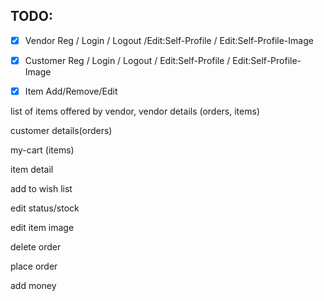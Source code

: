 ## TODO:

- [x] Vendor Reg / Login / Logout /Edit:Self-Profile / Edit:Self-Profile-Image

- [x] Customer Reg / Login / Logout / Edit:Self-Profile / Edit:Self-Profile-Image

- [x] Item Add/Remove/Edit

list of items offered by vendor, vendor details (orders, items)

customer details(orders)

my-cart (items)

item detail 

add to wish list 

edit status/stock

edit item image

delete order

place order

add money
